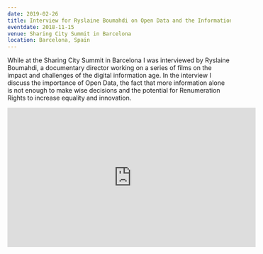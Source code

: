 ```yaml
---
date: 2019-02-26
title: Interview for Ryslaine Boumahdi on Open Data and the Information Age
eventdate: 2018-11-15
venue: Sharing City Summit in Barcelona
location: Barcelona, Spain
---
```


While at the Sharing City Summit in Barcelona I was interviewed by Ryslaine Boumahdi, a documentary director working on a series of films on the impact and challenges of the digital information age. In the interview I discuss the importance of Open Data, the fact that more information alone is not enough to make wise decisions and the potential for Renumeration Rights to increase equality and innovation.

<iframe width="560" height="315" src="https://www.youtube.com/watch?v=fEdS_aUzFu8&feature=youtu.be" frameborder="0" allowfullscreen></iframe>